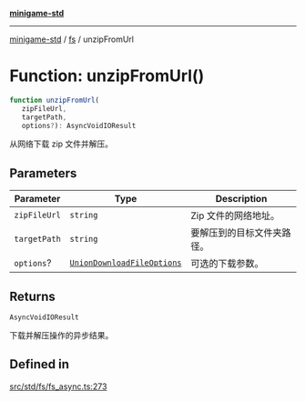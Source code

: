 [**minigame-std**](../../../README.md)

***

[minigame-std](../../../README.md) / [fs](../README.md) / unzipFromUrl

# Function: unzipFromUrl()

```ts
function unzipFromUrl(
   zipFileUrl, 
   targetPath, 
   options?): AsyncVoidIOResult
```

从网络下载 zip 文件并解压。

## Parameters

| Parameter | Type | Description |
| ------ | ------ | ------ |
| `zipFileUrl` | `string` | Zip 文件的网络地址。 |
| `targetPath` | `string` | 要解压到的目标文件夹路径。 |
| `options`? | [`UnionDownloadFileOptions`](../type-aliases/UnionDownloadFileOptions.md) | 可选的下载参数。 |

## Returns

`AsyncVoidIOResult`

下载并解压操作的异步结果。

## Defined in

[src/std/fs/fs\_async.ts:273](https://github.com/JiangJie/minigame-std/blob/8633d80114dee6c79033ec094d8233bd8263bedc/src/std/fs/fs_async.ts#L273)
